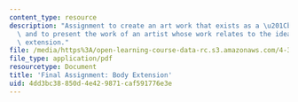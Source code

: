 ```yaml
---
content_type: resource
description: "Assignment to create an art work that exists as a \u201Cbody extension\"\
  \ and to present the work of an artist whose work relates to the idea of a body\
  \ extension."
file: /media/https%3A/open-learning-course-data-rc.s3.amazonaws.com/4-302-bsad-foundations-in-the-visual-arts-fall-2003/4dd3bc38850d4e429871caf591776e3e_3_body_extension.pdf
file_type: application/pdf
resourcetype: Document
title: 'Final Assignment: Body Extension'
uid: 4dd3bc38-850d-4e42-9871-caf591776e3e
---
```

